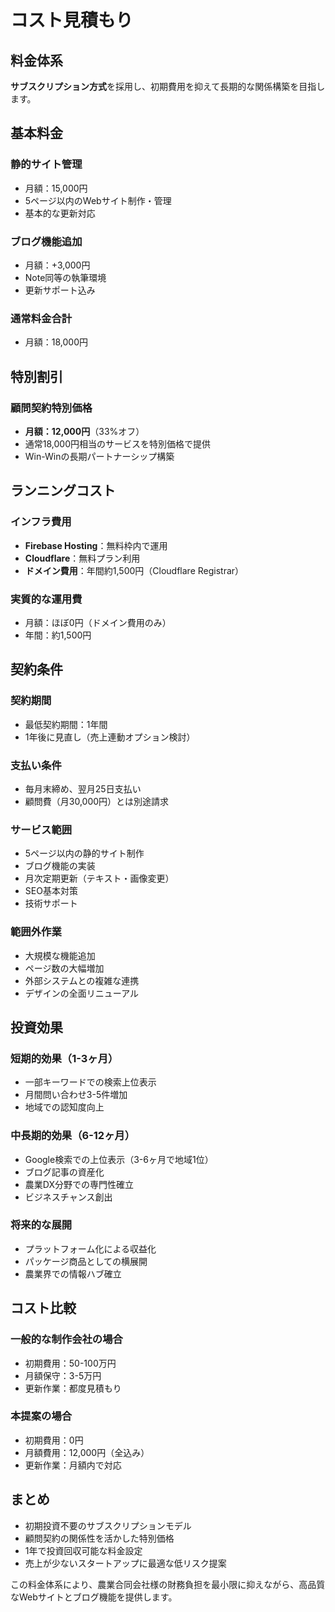 # コスト見積もり

## 料金体系
**サブスクリプション方式**を採用し、初期費用を抑えて長期的な関係構築を目指します。

## 基本料金

### 静的サイト管理
- 月額：15,000円
- 5ページ以内のWebサイト制作・管理
- 基本的な更新対応

### ブログ機能追加
- 月額：+3,000円
- Note同等の執筆環境
- 更新サポート込み

### 通常料金合計
- 月額：18,000円

## 特別割引

### 顧問契約特別価格
- **月額：12,000円**（33%オフ）
- 通常18,000円相当のサービスを特別価格で提供
- Win-Winの長期パートナーシップ構築

## ランニングコスト

### インフラ費用
- **Firebase Hosting**：無料枠内で運用
- **Cloudflare**：無料プラン利用
- **ドメイン費用**：年間約1,500円（Cloudflare Registrar）

### 実質的な運用費
- 月額：ほぼ0円（ドメイン費用のみ）
- 年間：約1,500円

## 契約条件

### 契約期間
- 最低契約期間：1年間
- 1年後に見直し（売上連動オプション検討）

### 支払い条件
- 毎月末締め、翌月25日支払い
- 顧問費（月30,000円）とは別途請求

### サービス範囲
- 5ページ以内の静的サイト制作
- ブログ機能の実装
- 月次定期更新（テキスト・画像変更）
- SEO基本対策
- 技術サポート

### 範囲外作業
- 大規模な機能追加
- ページ数の大幅増加
- 外部システムとの複雑な連携
- デザインの全面リニューアル

## 投資効果

### 短期的効果（1-3ヶ月）
- 一部キーワードでの検索上位表示
- 月間問い合わせ3-5件増加
- 地域での認知度向上

### 中長期的効果（6-12ヶ月）
- Google検索での上位表示（3-6ヶ月で地域1位）
- ブログ記事の資産化
- 農業DX分野での専門性確立
- ビジネスチャンス創出

### 将来的な展開
- プラットフォーム化による収益化
- パッケージ商品としての横展開
- 農業界での情報ハブ確立

## コスト比較

### 一般的な制作会社の場合
- 初期費用：50-100万円
- 月額保守：3-5万円
- 更新作業：都度見積もり

### 本提案の場合
- 初期費用：0円
- 月額費用：12,000円（全込み）
- 更新作業：月額内で対応

## まとめ
- 初期投資不要のサブスクリプションモデル
- 顧問契約の関係性を活かした特別価格
- 1年で投資回収可能な料金設定
- 売上が少ないスタートアップに最適な低リスク提案

この料金体系により、農業合同会社様の財務負担を最小限に抑えながら、高品質なWebサイトとブログ機能を提供します。
